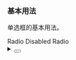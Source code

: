 ### 基本用法

单选框的基本用法。

<div class="cell-demo vp-raw">
   <yc-space size="large">
    <yc-radio value="radio">Radio</yc-radio>
    <yc-radio
      value="disabled radio"
      :default-checked="true"
      disabled
      >Disabled Radio</yc-radio
    >
  </yc-space>
</div>

<details>
<summary>
 <button class="code-btn"  >
    <icon-code />
 </button>
</summary>

```vue
<template>
  <yc-space size="large">
    <yc-radio value="radio">Radio</yc-radio>
    <yc-radio
      value="disabled radio"
      :default-checked="true"
      disabled
      >Disabled Radio</yc-radio
    >
  </yc-space>
</template>
```

</details>

